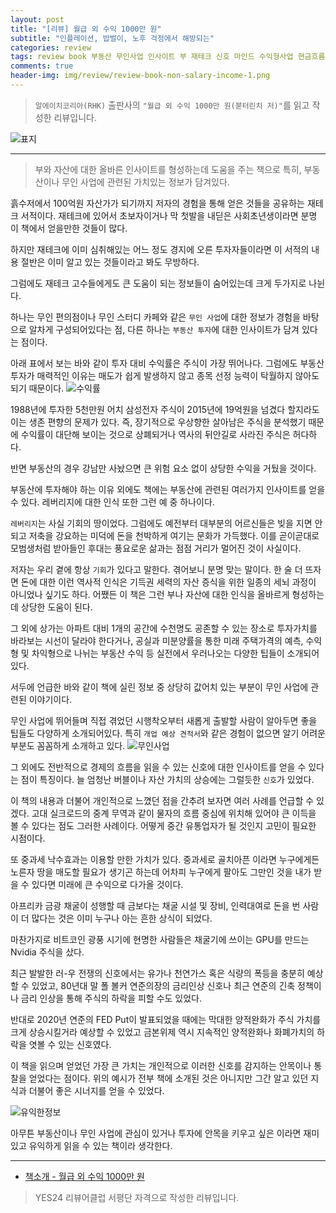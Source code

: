 ```yaml
---  
layout: post  
title: "[리뷰] 월급 외 수익 1000만 원"  
subtitle: "인플레이션, 밥벌이, 노후 걱정에서 해방되는"  
categories: review  
tags: review book 부동산 무인사업 인사이트 부 재테크 신호 마인드 수익형사업 현금흐름   
comments: true  
header-img: img/review/review-book-non-salary-income-1.png
---  
```

  
> `알에이치코리아(RHK)` 출판사의 `"월급 외 수익 1000만 원(붇터린치 저)"`를 읽고 작성한 리뷰입니다.  

![표지](https://telegeam.github.io/assets/img/review/review-book-non-salary-income-1.png)  

---

> 부와 자산에 대한 올바른 인사이트를 형성하는데 도움을 주는 책으로 특히, 부동산이나 무인 사업에 관련된 가치있는 정보가 담겨있다.

흙수저에서 100억원 자산가가 되기까지 저자의 경험을 통해 얻은 것들을 공유하는 재테크 서적이다. 재테크에 있어서 초보자이거나 막 첫발을 내딛은 사회초년생이라면 분명 이 책에서 얻을만한 것들이 많다. 

하지만 재테크에 이미 심취해있는 어느 정도 경지에 오른 투자자들이라면 이 서적의 내용 절반은 이미 알고 있는 것들이라고 봐도 무방하다. 

그럼에도 재테크 고수들에게도 큰 도움이 되는 정보들이 숨어있는데 크게 두가지로 나뉜다. 

하나는 무인 편의점이나 무인 스터디 카페와 같은 `무인 사업`에 대한 정보가 경험을 바탕으로 알차게 구성되어있다는 점, 다른 하나는 `부동산 투자`에 대한 인사이트가 담겨 있다는 점이다. 

아래 표에서 보는 바와 같이 투자 대비 수익률은 주식이 가장 뛰어나다. 그럼에도 부동산 투자가 매력적인 이유는 매도가 쉽게 발생하지 않고 종목 선정 능력이 탁월하지 않아도 되기 때문이다. 
![수익률](https://telegeam.github.io/assets/img/review/review-book-non-salary-income-2.png)  

1988년에 투자한 5천만원 어치 삼성전자 주식이 2015년에 19억원을 넘겼다 할지라도 이는 생존 편향의 문제가 있다. 즉, 장기적으로 우상향한 살아남은 주식을 분석했기 때문에 수익률이 대단해 보이는 것으로 상폐되거나 역사의 뒤안길로 사라진 주식은 허다하다.

반면 부동산의 경우 강남만 사놨으면 큰 위험 요소 없이 상당한 수익을 거뒀을 것이다. 

부동산에 투자해야 하는 이유 외에도 책에는 부동산에 관련된 여러가지 인사이트를 얻을 수 있다. 레버리지에 대한 인식 또한 그런 예 중 하나이다. 

`레버리지`는 사실 기회의 땅이었다. 그럼에도 예전부터 대부분의 어르신들은 빚을 지면 안되고 저축을 강요하는 미덕에 돈을 천박하게 여기는 문화가 가득했다. 이를 곧이곧대로 모범생처럼 받아들인 후대는 풍요로운 삶과는 점점 거리가 멀어진 것이 사실이다. 

저자는 우리 곁에 항상 `기회`가 있다고 말한다. 겪어보니 분명 맞는 말이다. 한 술 더 뜨자면 돈에 대한 이런 역사적 인식은 기득권 세력의 자산 증식을 위한 일종의 세뇌 과정이 아니었나 싶기도 하다. 어쨌든 이 책은 그런 부나 자산에 대한 인식을 올바르게 형성하는데 상당한 도움이 된다. 

그 외에 상가는 아파트 대비 1개의 공간에 수천명도 공존할 수 있는 장소로 투자가치를 바라보는 시선이 달라야 한다거나, 공실과 미분양률을 통한 미래 주택가격의 예측, 수익형 및 차익형으로 나뉘는 부동산 수익 등 실전에서 우러나오는 다양한 팁들이 소개되어 있다. 

서두에 언급한 바와 같이 책에 실린 정보 중 상당히 값어치 있는 부분이 무인 사업에 관련된 이야기이다. 

무인 사업에 뛰어들며 직접 겪었던 시행착오부터 새롭게 출발할 사람이 알아두면 좋을 팁들도 다양하게 소개되어있다. 특히 `개업 예상 견적서`와 같은 경험이 없으면 알기 어려운 부분도 꼼꼼하게 소개하고 있다. 
![무인사업](https://telegeam.github.io/assets/img/review/review-book-non-salary-income-4.png)  

그 외에도 전반적으로 경제의 흐름을 읽을 수 있는 신호에 대한 인사이트를 얻을 수 있다는 점이 특징이다. 늘 엄청난 버블이나 자산 가치의 상승에는 그럴듯한 `신호`가 있었다. 

이 책의 내용과 더불어 개인적으로 느꼈던 점을 간추려 보자면 여러 사례를 언급할 수 있겠다. 고대 실크로드의 중계 무역과 같이 물자의 흐름 중심에 위치해 있어야 큰 이득을 볼 수 있다는 점도 그러한 사례이다. 어떻게 중간 유통업자가 될 것인지 고민이 필요한 시점이다. 

또 중과세 낙수효과는 이용할 만한 가치가 있다. 중과세로 골치아픈 이라면 누구에게든 노른자 땅을 매도할 필요가 생기곤 하는데 어차피 누구에게 팔아도 그만인 것을 내가 받을 수 있다면 미래에 큰 수익으로 다가올 것이다. 

아프리카 금광 채굴이 성행할 때 금보다는 채굴 시설 및 장비, 인력대여로 돈을 번 사람이 더 많다는 것은 이미 누구나 아는 흔한 상식이 되었다.

마찬가지로 비트코인 광풍 시기에 현명한 사람들은 채굴기에 쓰이는 GPU를 만드는 Nvidia 주식을 샀다. 

최근 발발한 러-우 전쟁의 신호에서는 유가나 천연가스 혹은 식량의 폭등을 충분히 예상할 수 있었고, 80년대 말 폴 볼커 연준의장의 금리인상 신호나 최근 연준의 긴축 정책이나 금리 인상을 통해 주식의 하락을 피할 수도 있었다.

반대로 2020년 연준의 FED Put이 발표되었을 때에는 막대한 양적완화가 주식 가치를 크게 상승시킬거라 예상할 수 있었고 금본위제 역시 지속적인 양적완화나 화폐가치의 하락을 엿볼 수 있는 신호였다.

이 책을 읽으며 얻었던 가장 큰 가치는 개인적으로 이러한 신호를 감지하는 안목이나 통찰을 얻었다는 점이다. 위의 예시가 전부 책에 소개된 것은 아니지만 그간 알고 있던 지식과 더불어 좋은 시너지를 얻을 수 있었다. 

![유익한정보](https://telegeam.github.io/assets/img/review/review-book-non-salary-income-3.png)  

아무튼 부동산이나 무인 사업에 관심이 있거나 투자에 안목을 키우고 싶은 이라면 재미있고 유익하게 읽을 수 있는 책이라 생각한다.

---

* [책소개 - 월급 외 수익 1000만 원](http://www.yes24.com/Product/Goods/112034181)

> YES24 리뷰어클럽 서평단 자격으로 작성한 리뷰입니다.